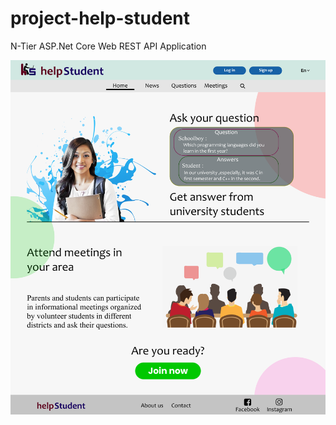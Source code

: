# project-help-student
N-Tier ASP.Net Core Web REST API Application

![drawing](ProjectInfoREADME/Home.png)
